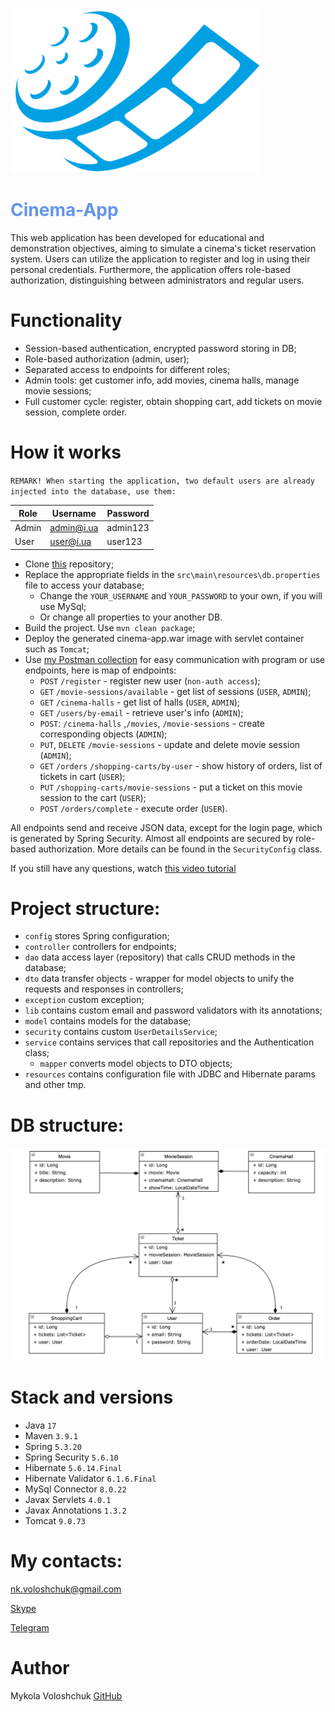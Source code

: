 
<img alt="logo" src="src\main\resources\cinema-logo.png" width="400px">

<h1 style="color: cornflowerblue; align-self: auto">Cinema-App</h1>

This web application has been developed for educational and demonstration objectives, aiming to simulate a cinema's ticket reservation system. Users can utilize the application to register and log in using their personal credentials. Furthermore, the application offers role-based authorization, distinguishing between administrators and regular users.

# Functionality
- Session-based authentication, encrypted password storing in DB;
- Role-based authorization (admin, user);
- Separated access to endpoints for different roles;
- Admin tools: get customer info, add movies, cinema halls, manage movie sessions;
- Full customer cycle: register, obtain shopping cart, add tickets on movie session, complete order.

# How it works
`REMARK! When starting the application, two default users are already injected into the database, use them:`

| Role  | Username   | Password |
|-------|------------|----------|
| Admin | admin@i.ua | admin123 |
| User  | user@i.ua  | user123  |

- Clone [this](https://github.com/NickolayVoloshchuk/cinema-app.git) repository;
- Replace the appropriate fields in the `src\main\resources\db.properties` file to access your database;
  - Change the `YOUR_USERNAME` and `YOUR_PASSWORD` to your own, if you will use MySql;
  - Or change all properties to your another DB.
- Build the project. Use `mvn clean package`;
- Deploy the generated cinema-app.war image with servlet container such as `Tomcat`;
- Use [my Postman collection](https://www.postman.com/spacecraft-astronomer-48290803/workspace/cinema-app/collection/27159960-e364c4f1-59c9-46b1-a0e5-957bd2f05359?action=share&creator=27159960) for easy communication with program or use endpoints, here is map of endpoints:
  - `POST` `/register` - register new user (`non-auth access`);
  - `GET` `/movie-sessions/available` - get list of sessions (`USER`, `ADMIN`);
  - `GET` `/cinema-halls` - get list of halls (`USER`, `ADMIN`);
  - `GET` `/users/by-email` - retrieve user's info (`ADMIN`);
  - `POST`: `/cinema-halls` ,`/movies`, `/movie-sessions` - create corresponding objects (`ADMIN`);
  - `PUT`, `DELETE` `/movie-sessions` - update and delete movie session (`ADMIN`);
  - `GET` `/orders` `/shopping-carts/by-user` - show history of orders, list of tickets in cart (`USER`);
  - `PUT` `/shopping-carts/movie-sessions` - put a ticket on this movie session to the cart (`USER`);
  - `POST` `/orders/complete` - execute order (`USER`).

All endpoints send and receive JSON data, except for the login page, which is generated by Spring Security. Almost all endpoints are secured by role-based authorization. More details can be found in the `SecurityConfig` class.

If you still have any questions, watch [this video tutorial]()

# Project structure:
- `config` stores Spring configuration;
- `controller` controllers for endpoints;
- `dao` data access layer (repository) that calls CRUD methods in the database;
- `dto` data transfer objects - wrapper for model objects to unify the requests and responses in controllers;
- `exception` custom exception;
- `lib` contains custom email and password validators with its annotations;
- `model` contains models for the database;
- `security` contains custom `UserDetailsService`;
- `service` contains services that call repositories and the Authentication class;
  - `mapper` converts model objects to DTO objects;
- `resources` contains configuration file with JDBC and Hibernate params and other tmp.

# DB structure:
<img alt="db-schema" src="src\main\resources\cinema-db-schema.png" width="800px">

# Stack and versions
- Java `17`
- Maven `3.9.1`
- Spring `5.3.20`
- Spring Security `5.6.10`
- Hibernate `5.6.14.Final`
- Hibernate Validator `6.1.6.Final`
- MySql Connector `8.0.22`
- Javax Servlets `4.0.1`
- Javax Annotations `1.3.2`
- Tomcat `9.0.73`

# My contacts:

[nk.voloshchuk@gmail.com](mailto:nk.voloshchuk@gmail.com)

[Skype](https://join.skype.com/invite/HNejCfYluDKx)

[Telegram](https://t.me/proxyKossack)

# Author

Mykola Voloshchuk
[GitHub](https://github.com/NickolayVoloshchuk)
